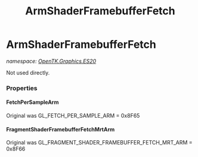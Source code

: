﻿---
title: ArmShaderFramebufferFetch
---

# ArmShaderFramebufferFetch
_namespace: [OpenTK.Graphics.ES20](N-OpenTK.Graphics.ES20.html)_

Not used directly.



### Properties

#### FetchPerSampleArm
Original was GL_FETCH_PER_SAMPLE_ARM = 0x8F65
#### FragmentShaderFramebufferFetchMrtArm
Original was GL_FRAGMENT_SHADER_FRAMEBUFFER_FETCH_MRT_ARM = 0x8F66

